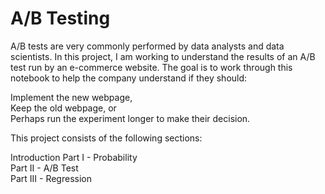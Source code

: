 # A/B Testing
 A/B tests are very commonly performed by data analysts and data scientists. In this project, I am working to understand the results of an A/B test run by an e-commerce website. The goal is to work through this notebook to help the company understand if they should:

Implement the new webpage,<br>
Keep the old webpage, or<br>
Perhaps run the experiment longer to make their decision.

This project consists of the following sections:

Introduction
Part I - Probability<br>
Part II - A/B Test<br>
Part III - Regression
